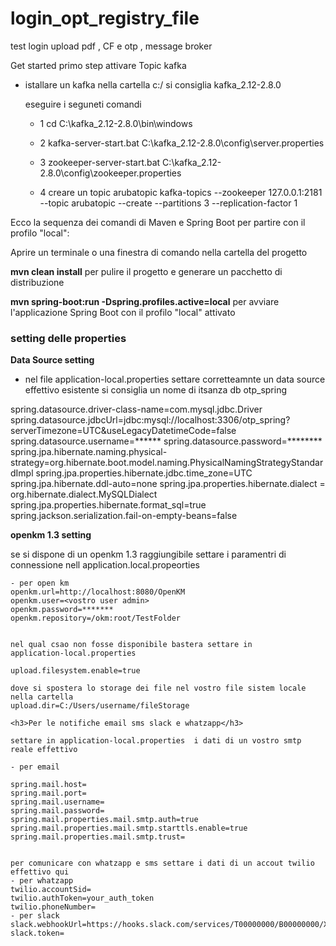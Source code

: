 # login_opt_registry_file
test login upload pdf , CF e otp , message broker 

Get started
primo step attivare Topic  kafka 
- istallare un kafka nella cartella c:/
   si consiglia kafka_2.12-2.8.0
   
   eseguire i seguneti comandi 
   - 1  cd C:\kafka_2.12-2.8.0\bin\windows
        
   - 2  kafka-server-start.bat C:\kafka_2.12-2.8.0\config\server.properties
    
   - 3 zookeeper-server-start.bat C:\kafka_2.12-2.8.0\config\zookeeper.properties
   
   - 4 creare un topic arubatopic 
       kafka-topics --zookeeper 127.0.0.1:2181 --topic arubatopic  --create --partitions 3 --replication-factor 1
       
 Ecco la sequenza dei comandi di Maven e Spring Boot per partire con il profilo "local":

Aprire un terminale o una finestra di comando nella cartella del progetto 

<b>mvn clean install</b> per pulire il progetto e generare un pacchetto di distribuzione

<b>mvn spring-boot:run -Dspring.profiles.active=local</b> per avviare l'applicazione Spring Boot con il profilo "local" attivato

<h3>setting delle properties</h3>

 <b>Data Source setting</b>
 - nel file application-local.properties 
   settare corretteamnte un data source effettivo esistente 
   si consiglia un nome di itsanza db otp_spring
   
 
  spring.datasource.driver-class-name=com.mysql.jdbc.Driver
  spring.datasource.jdbcUrl=jdbc:mysql://localhost:3306/otp_spring?serverTimezone=UTC&useLegacyDatetimeCode=false
  spring.datasource.username=******
  spring.datasource.password=********
  spring.jpa.hibernate.naming.physical-strategy=org.hibernate.boot.model.naming.PhysicalNamingStrategyStandardImpl
  spring.jpa.properties.hibernate.jdbc.time_zone=UTC
  spring.jpa.hibernate.ddl-auto=none
  spring.jpa.properties.hibernate.dialect = org.hibernate.dialect.MySQLDialect
  spring.jpa.properties.hibernate.format_sql=true
  spring.jackson.serialization.fail-on-empty-beans=false
  
 
  <b>openkm 1.3 setting</b>
  
   se si dispone di un openkm 1.3 raggiungibile 
    settare i paramentri di connessione 
    nell application.local.propeorties
    
    - per open km 
    openkm.url=http://localhost:8080/OpenKM
    openkm.user=<vostro user admin>
    openkm.password=*******
    openkm.repository=/okm:root/TestFolder
    
    
    nel qual csao non fosse disponibile bastera settare in 
    application-local.properties 
    
    upload.filesystem.enable=true
    
    dove si spostera lo storage dei file nel vostro file sistem locale 
    nella cartella 
    upload.dir=C:/Users/username/fileStorage
    
    <h3>Per le notifiche email sms slack e whatzapp</h3>
    
    settare in application-local.properties  i dati di un vostro smtp reale effettivo
    
    - per email 

    spring.mail.host=
    spring.mail.port=
    spring.mail.username=
    spring.mail.password=
    spring.mail.properties.mail.smtp.auth=true
    spring.mail.properties.mail.smtp.starttls.enable=true 
    spring.mail.properties.mail.smtp.trust=
    
    
    per comunicare con whatzapp e sms settare i dati di un accout twilio effettivo qui 
    - per whatzapp 
    twilio.accountSid=
    twilio.authToken=your_auth_token
    twilio.phoneNumber=
    - per slack 
    slack.webhookUrl=https://hooks.slack.com/services/T00000000/B00000000/XXXXXXXXXXXXXXXXXXXXXXXX
    slack.token=
    
    
    
    
  
